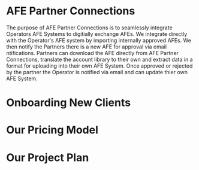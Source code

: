 # AFE Partner Connections
The purpose of AFE Partner Connections is to seamlessly integrate Operators AFE Systems to digitially exchange AFEs.  We integrate directly with the Operator's AFE system by importing internally approved AFEs.  We then notify the Partners there is a new AFE for approval via email ntifications.  Partners can download the AFE directly from AFE Partner Connections, translate the account library to their own and extract data in a format for uploading into their own AFE System.
Once approved or rejected by the partner the Operator is notified via email and can update thier own AFE System.

# Onboarding New Clients

# Our Pricing Model

# Our Project Plan
